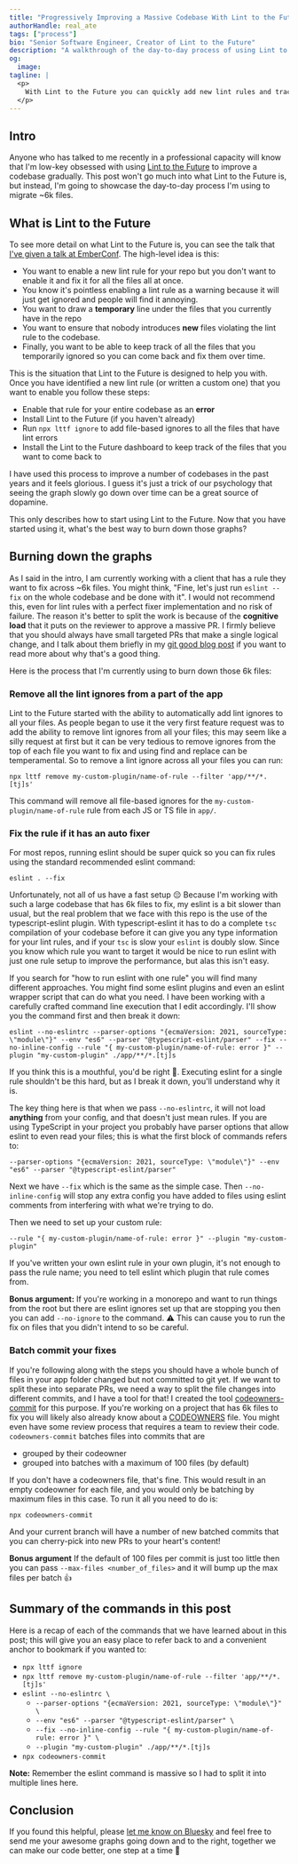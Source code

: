 ```yaml
---
title: "Progressively Improving a Massive Codebase With Lint to the Future"
authorHandle: real_ate
tags: ["process"]
bio: "Senior Software Engineer, Creator of Lint to the Future"
description: "A walkthrough of the day-to-day process of using Lint to the Future to iteratively improve your codebase"
og:
  image:
tagline: |
  <p>
    With Lint to the Future you can quickly add new lint rules and track all the places you still need to fix. In this article, we'll go into more detail about how to work through those big lists of files you have yet to fix all the lint rules for.
  </p>
---
```


## Intro

Anyone who has talked to me recently in a professional capacity will know that I'm low-key obsessed with using [Lint to the Future](https://github.com/mansona/lint-to-the-future) to improve a codebase gradually. This post won't go much into what Lint to the Future is, but instead, I'm going to showcase the day-to-day process I'm using to migrate ~6k files.

## What is Lint to the Future

To see more detail on what Lint to the Future is, you can see the talk that [I've given a talk at EmberConf](https://youtu.be/Nl8gHDdkI0Y?si=3GOYECfPkGVsj_YW). The high-level idea is this:

- You want to enable a new lint rule for your repo but you don't want to enable it and fix it for all the files all at once.
- You know it's pointless enabling a lint rule as a warning because it will just get ignored and people will find it annoying.
- You want to draw a **temporary** line under the files that you currently have in the repo
- You want to ensure that nobody introduces **new** files violating the lint rule to the codebase.
- Finally, you want to be able to keep track of all the files that you temporarily ignored so you can come back and fix them over time.

This is the situation that Lint to the Future is designed to help you with. Once you have identified a new lint rule (or written a custom one) that you want to enable you follow these steps:

- Enable that rule for your entire codebase as an **error**
- Install Lint to the Future (if you haven't already)
- Run `npx lttf ignore` to add file-based ignores to all the files that have lint errors
- Install the Lint to the Future dashboard to keep track of the files that you want to come back to

I have used this process to improve a number of codebases in the past years and it feels glorious. I guess it's just a trick of our psychology that seeing the graph slowly go down over time can be a great source of dopamine.

This only describes how to start using Lint to the Future. Now that you have started using it, what's the best way to burn down those graphs?

## Burning down the graphs

As I said in the intro, I am currently working with a client that has a rule they want to fix across ~6k files. You might think, "Fine, let's just run `eslint --fix` on the whole codebase and be done with it". I would not recommend this, even for lint rules with a perfect fixer implementation and no risk of failure. The reason it's better to split the work is because of the **cognitive load** that it puts on the reviewer to approve a massive PR. I firmly believe that you should always have small targeted PRs that make a single logical change, and I talk about them briefly in my [git good blog post](/blog/2021/05/26/keeping-a-clean-git-history/) if you want to read more about why that's a good thing.

Here is the process that I'm currently using to burn down those 6k files:

### Remove all the lint ignores from a part of the app

Lint to the Future started with the ability to automatically add lint ignores to all your files. As people began to use it the very first feature request was to add the ability to remove lint ignores from all your files; this may seem like a silly request at first but it can be very tedious to remove ignores from the top of each file you want to fix and using find and replace can be temperamental. So to remove a lint ignore across all your files you can run:

```
npx lttf remove my-custom-plugin/name-of-rule --filter 'app/**/*.[tj]s'
```

This command will remove all file-based ignores for the `my-custom-plugin/name-of-rule` rule from each JS or TS file in `app/`.

### Fix the rule if it has an auto fixer

For most repos, running eslint should be super quick so you can fix rules using the standard recommended eslint command:

`eslint . --fix`

Unfortunately, not all of us have a fast setup 😔 Because I'm working with such a large codebase that has 6k files to fix, my eslint is a bit slower than usual, but the real problem that we face with this repo is the use of the typescript-eslint plugin. With typescript-eslint it has to do a complete `tsc` compilation of your codebase before it can give you any type information for your lint rules, and if your `tsc` is slow your `eslint` is doubly slow. Since you know which rule you want to target it would be nice to run eslint with just one rule setup to improve the performance, but alas this isn't easy.

If you search for "how to run eslint with one rule" you will find many different approaches. You might find some eslint plugins and even an eslint wrapper script that can do what you need. I have been working with a carefully crafted command line execution that I edit accordingly. I'll show you the command first and then break it down:

```
eslint --no-eslintrc --parser-options "{ecmaVersion: 2021, sourceType: \"module\"}" --env "es6" --parser "@typescript-eslint/parser" --fix --no-inline-config --rule "{ my-custom-plugin/name-of-rule: error }" --plugin "my-custom-plugin" ./app/**/*.[tj]s
```

If you think this is a mouthful, you'd be right 🫠. Executing eslint for a single rule shouldn't be this hard, but as I break it down, you'll understand why it is.

The key thing here is that when we pass `--no-eslintrc`, it will not load **anything** from your config, and that doesn't just mean rules. If you are using TypeScript in your project you probably have parser options that allow eslint to even read your files; this is what the first block of commands refers to:

```
--parser-options "{ecmaVersion: 2021, sourceType: \"module\"}" --env "es6" --parser "@typescript-eslint/parser"
```

Next we have `--fix` which is the same as the simple case. Then `--no-inline-config` will stop any extra config you have added to files using eslint comments from interfering with what we're trying to do.

Then we need to set up your custom rule:

```
--rule "{ my-custom-plugin/name-of-rule: error }" --plugin "my-custom-plugin"
```

If you've written your own eslint rule in your own plugin, it's not enough to pass the rule name; you need to tell eslint which plugin that rule comes from.

**Bonus argument:** If you're working in a monorepo and want to run things from the root but there are eslint ignores set up that are stopping you then you can add `--no-ignore` to the command. ⚠️ This can cause you to run the fix on files that you didn't intend to so be careful.

### Batch commit your fixes

If you're following along with the steps you should have a whole bunch of files in your app folder changed but not committed to git yet. If we want to split these into separate PRs, we need a way to split the file changes into different commits, and I have a tool for that! I created the tool [codeowners-commit](https://github.com/mansona/codeowners-commit) for this purpose. If you're working on a project that has 6k files to fix you will likely also already know about a [CODEOWNERS](https://docs.github.com/en/repositories/managing-your-repositorys-settings-and-features/customizing-your-repository/about-code-owners) file. You might even have some review process that requires a team to review their code. `codeowners-commit` batches files into commits that are

- grouped by their codeowner
- grouped into batches with a maximum of 100 files (by default)

If you don't have a codeowners file, that's fine. This would result in an empty codeowner for each file, and you would only be batching by maximum files in this case. To run it all you need to do is:

```
npx codeowners-commit
```

And your current branch will have a number of new batched commits that you can cherry-pick into new PRs to your heart's content!

**Bonus argument** If the default of 100 files per commit is just too little then you can pass `--max-files <number_of_files>` and it will bump up the max files per batch 👍

## Summary of the commands in this post

Here is a recap of each of the commands that we have learned about in this post; this will give you an easy place to refer back to and a convenient anchor to bookmark if you wanted to:

- `npx lttf ignore`
- `npx lttf remove my-custom-plugin/name-of-rule --filter 'app/**/*.[tj]s'`
- `eslint --no-eslintrc \`
  - `--parser-options "{ecmaVersion: 2021, sourceType: \"module\"}" \`
  - `--env "es6" --parser "@typescript-eslint/parser" \`
  - `--fix --no-inline-config --rule "{ my-custom-plugin/name-of-rule: error }" \`
  - `--plugin "my-custom-plugin" ./app/**/*.[tj]s`
- `npx codeowners-commit`

**Note:** Remember the eslint command is massive so I had to split it into multiple lines here.

## Conclusion

If you found this helpful, please [let me know on Bluesky](https://bsky.app/profile/chris.manson.ie) and feel free to send me your awesome graphs going down and to the right, together we can make our code better, one step at a time 💪

